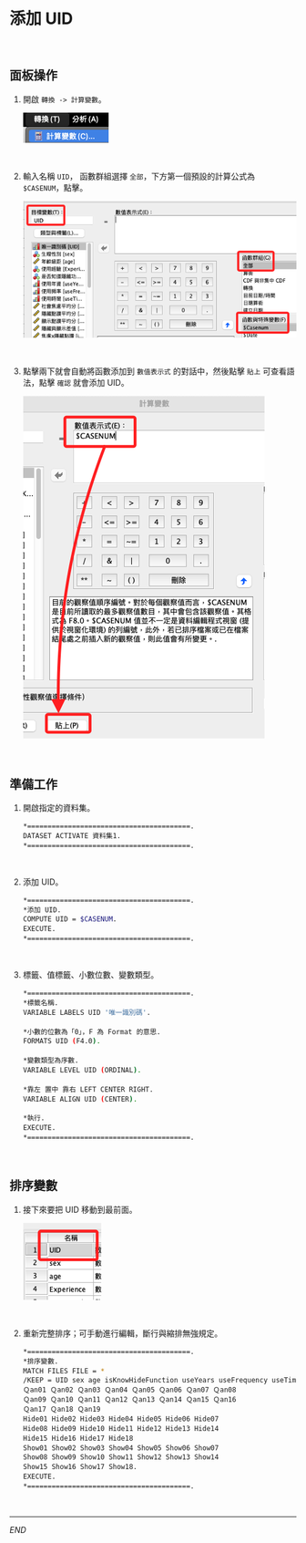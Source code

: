 # 添加 UID

<br>

## 面板操作

1. 開啟 `轉換 -> 計算變數`。

    ![](images/img_18.png)

<br>

2. 輸入名稱 `UID`， 函數群組選擇 `全部`，下方第一個預設的計算公式為 `$CASENUM`，點擊。

    ![](images/img_19.png)

<br>

3. 點擊兩下就會自動將函數添加到 `數值表示式` 的對話中，然後點擊 `貼上` 可查看語法，點擊 `確認` 就會添加 UID。

    ![](images/img_21.png)

<br>

## 準備工作

1. 開啟指定的資料集。

    ```bash
    *========================================.
    DATASET ACTIVATE 資料集1.
    *========================================.
    ```

<br>

2. 添加 UID。

    ```bash
    *========================================.
    *添加 UID.
    COMPUTE UID = $CASENUM.
    EXECUTE.
    *========================================.
    ```

<br>

3. 標籤、值標籤、小數位數、變數類型。

    ```bash
    *========================================.
    *標籤名稱.
    VARIABLE LABELS UID '唯一識別碼'.

    *小數的位數為「0」，F 為 Format 的意思.
    FORMATS UID (F4.0).

    *變數類型為序數.
    VARIABLE LEVEL UID (ORDINAL).

    *靠左 置中 靠右 LEFT CENTER RIGHT.
    VARIABLE ALIGN UID (CENTER).

    *執行.
    EXECUTE.
    *========================================.
    ```

<br>

## 排序變數

1. 接下來要把 UID 移動到最前面。

    ![](images/img_20.png)

<br>

2. 重新完整排序；可手動進行編輯，斷行與縮排無強規定。

    ```bash
    *========================================.
    *排序變數.
    MATCH FILES FILE = *
    /KEEP = UID sex age isKnowHideFunction useYears useFrequency useTime
    Ｑan01 Ｑan02 Ｑan03 Ｑan04 Ｑan05 Ｑan06 Ｑan07 Ｑan08 
    Ｑan09 Ｑan10 Ｑan11 Ｑan12 Ｑan13 Ｑan14 Ｑan15 Ｑan16 
    Ｑan17 Ｑan18 Ｑan19
    Hide01 Hide02 Hide03 Hide04 Hide05 Hide06 Hide07
    Hide08 Hide09 Hide10 Hide11 Hide12 Hide13 Hide14 
    Hide15 Hide16 Hide17 Hide18
    Show01 Show02 Show03 Show04 Show05 Show06 Show07
    Show08 Show09 Show10 Show11 Show12 Show13 Show14
    Show15 Show16 Show17 Show18.
    EXECUTE.
    *========================================.
    ```

<br>

___

_END_
